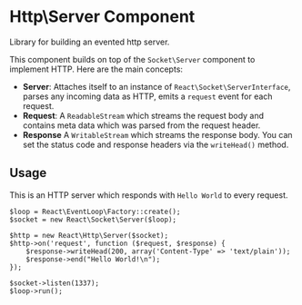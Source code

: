 # Http\Server Component

Library for building an evented http server.

This component builds on top of the `Socket\Server` component to implement HTTP. Here
are the main concepts:

* **Server**: Attaches itself to an instance of
  `React\Socket\ServerInterface`, parses any incoming data as HTTP, emits a
  `request` event for each request.
* **Request**: A `ReadableStream` which streams the request body and contains
  meta data which was parsed from the request header.
* **Response** A `WritableStream` which streams the response body. You can set
  the status code and response headers via the `writeHead()` method.

## Usage

This is an HTTP server which responds with `Hello World` to every request.

    $loop = React\EventLoop\Factory::create();
    $socket = new React\Socket\Server($loop);

    $http = new React\Http\Server($socket);
    $http->on('request', function ($request, $response) {
        $response->writeHead(200, array('Content-Type' => 'text/plain'));
        $response->end("Hello World!\n");
    });

    $socket->listen(1337);
    $loop->run();
